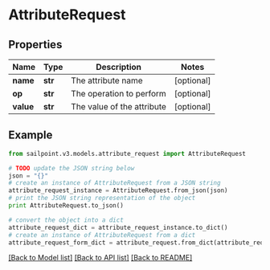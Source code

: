 # AttributeRequest


## Properties

Name | Type | Description | Notes
------------ | ------------- | ------------- | -------------
**name** | **str** | The attribute name | [optional] 
**op** | **str** | The operation to perform | [optional] 
**value** | **str** | The value of the attribute | [optional] 

## Example

```python
from sailpoint.v3.models.attribute_request import AttributeRequest

# TODO update the JSON string below
json = "{}"
# create an instance of AttributeRequest from a JSON string
attribute_request_instance = AttributeRequest.from_json(json)
# print the JSON string representation of the object
print AttributeRequest.to_json()

# convert the object into a dict
attribute_request_dict = attribute_request_instance.to_dict()
# create an instance of AttributeRequest from a dict
attribute_request_form_dict = attribute_request.from_dict(attribute_request_dict)
```
[[Back to Model list]](../README.md#documentation-for-models) [[Back to API list]](../README.md#documentation-for-api-endpoints) [[Back to README]](../README.md)


